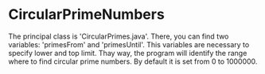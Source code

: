 CircularPrimeNumbers
====================

The principal class is 'CircularPrimes.java'. There, you can find two variables: 'primesFrom' and 'primesUntil'. 
This variables are necessary to specify lower and top limit. Thay way, the program will identify the range where to
find circular prime numbers. By default it is set from 0 to 1000000. 
